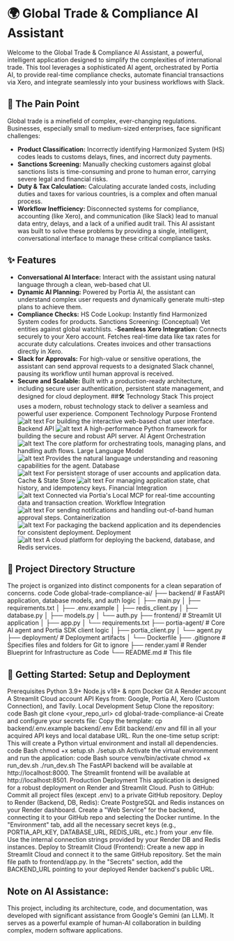 
# 🌍 Global Trade & Compliance AI Assistant
Welcome to the Global Trade & Compliance AI Assistant, a powerful, intelligent application designed to simplify the complexities of international trade. This tool leverages a sophisticated AI agent, orchestrated by Portia AI, to provide real-time compliance checks, automate financial transactions via Xero, and integrate seamlessly into your business workflows with Slack.
## 🎯 The Pain Point
Global trade is a minefield of complex, ever-changing regulations. Businesses, especially small to medium-sized enterprises, face significant challenges:
- **Product Classification:** Incorrectly identifying Harmonized System (HS) codes leads to customs delays, fines, and incorrect duty payments.
- **Sanctions Screening:** Manually checking customers against global sanctions lists is time-consuming and prone to human error, carrying severe legal and financial risks.
- **Duty & Tax Calculation:** Calculating accurate landed costs, including duties and taxes for various countries, is a complex and often manual process.
- **Workflow Inefficiency:** Disconnected systems for compliance, accounting (like Xero), and communication (like Slack) lead to manual data entry, delays, and a lack of a unified audit trail.
This AI assistant was built to solve these problems by providing a single, intelligent, conversational interface to manage these critical compliance tasks.
## ✨ Features
- **Conversational AI Interface:** Interact with the assistant using natural language through a clean, web-based chat UI.
- **Dynamic AI Planning:** Powered by Portia AI, the assistant can understand complex user requests and dynamically generate multi-step plans to achieve them.
- **Compliance Checks:**
HS Code Lookup: Instantly find Harmonized System codes for products.
Sanctions Screening: (Conceptual) Vet entities against global watchlists.
-**Seamless Xero Integration:**
Connects securely to your Xero account.
Fetches real-time data like tax rates for accurate duty calculations.
Creates invoices and other transactions directly in Xero.
- **Slack for Approvals:** For high-value or sensitive operations, the assistant can send approval requests to a designated Slack channel, pausing its workflow until human approval is received.
- **Secure and Scalable:** Built with a production-ready architecture, including secure user authentication, persistent state management, and designed for cloud deployment.
##🛠️ Technology Stack
This project uses a modern, robust technology stack to deliver a seamless and powerful user experience.
Component	Technology	Purpose
Frontend	
![alt text](https://img.shields.io/badge/Streamlit-FF4B4B?style=for-the-badge&logo=streamlit&logoColor=white)
For building the interactive web-based chat user interface.
Backend API	
![alt text](https://img.shields.io/badge/FastAPI-005571?style=for-the-badge&logo=fastapi)
A high-performance Python framework for building the secure and robust API server.
AI Agent Orchestration	
![alt text](https://img.shields.io/badge/Portia_AI-8A2BE2?style=for-the-badge)
The core platform for orchestrating tools, managing plans, and handling auth flows.
Large Language Model	
![alt text](https://img.shields.io/badge/Google_Gemini-8E75B9?style=for-the-badge&logo=google&logoColor=white)
Provides the natural language understanding and reasoning capabilities for the agent.
Database	
![alt text](https://img.shields.io/badge/PostgreSQL-316192?style=for-the-badge&logo=postgresql&logoColor=white)
For persistent storage of user accounts and application data.
Cache & State Store	
![alt text](https://img.shields.io/badge/redis-%23DD0031.svg?&style=for-the-badge&logo=redis&logoColor=white)
For managing application state, chat history, and idempotency keys.
Financial Integration	
![alt text](https://img.shields.io/badge/Xero-13B5EA?style=for-the-badge&logo=xero&logoColor=white)
Connected via Portia's Local MCP for real-time accounting data and transaction creation.
Workflow Integration	
![alt text](https://img.shields.io/badge/Slack-4A154B?style=for-the-badge&logo=slack&logoColor=white)
For sending notifications and handling out-of-band human approval steps.
Containerization	
![alt text](https://img.shields.io/badge/docker-%230db7ed.svg?&style=for-the-badge&logo=docker&logoColor=white)
For packaging the backend application and its dependencies for consistent deployment.
Deployment	
![alt text](https://img.shields.io/badge/Render-46E3B7?style=for-the-badge&logo=render&logoColor=white)
A cloud platform for deploying the backend, database, and Redis services.
## 📂 Project Directory Structure
The project is organized into distinct components for a clean separation of concerns.
code
Code
global-trade-compliance-ai/
├── backend/                  # FastAPI application, database models, and auth logic
│   ├── main.py
│   ├── requirements.txt
│   ├── .env.example
│   ├── redis_client.py
│   ├── database.py
│   ├── models.py
│   └── auth.py
├── frontend/                 # Streamlit UI application
│   ├── app.py
│   └── requirements.txt
├── portia-agent/             # Core AI agent and Portia SDK client logic
│   ├── portia_client.py
│   └── agent.py
├── deployment/               # Deployment artifacts
│   └── Dockerfile
├── .gitignore                # Specifies files and folders for Git to ignore
├── render.yaml               # Render Blueprint for Infrastructure as Code
└── README.md                 # This file
## 🚀 Getting Started: Setup and Deployment
Prerequisites
Python 3.9+
Node.js v18+ & npm
Docker
Git
A Render account
A Streamlit Cloud account
API Keys from: Google, Portia AI, Xero (Custom Connection), and Tavily.
Local Development Setup
Clone the repository:
code
Bash
git clone <your_repo_url>
cd global-trade-compliance-ai
Create and configure your secrets file:
Copy the template: cp backend/.env.example backend/.env
Edit backend/.env and fill in all your acquired API keys and local database URL.
Run the one-time setup script:
This will create a Python virtual environment and install all dependencies.
code
Bash
chmod +x setup.sh
./setup.sh
Activate the virtual environment and run the application:
code
Bash
source venv/bin/activate
chmod +x run_dev.sh
./run_dev.sh
The FastAPI backend will be available at http://localhost:8000.
The Streamlit frontend will be available at http://localhost:8501.
Production Deployment
This application is designed for a robust deployment on Render and Streamlit Cloud.
Push to GitHub: Commit all project files (except .env) to a private GitHub repository.
Deploy to Render (Backend, DB, Redis):
Create PostgreSQL and Redis instances on your Render dashboard.
Create a "Web Service" for the backend, connecting it to your GitHub repo and selecting the Docker runtime.
In the "Environment" tab, add all the necessary secret keys (e.g., PORTIA_API_KEY, DATABASE_URL, REDIS_URL, etc.) from your .env file. Use the internal connection strings provided by your Render DB and Redis instances.
Deploy to Streamlit Cloud (Frontend):
Create a new app in Streamlit Cloud and connect it to the same GitHub repository.
Set the main file path to frontend/app.py.
In the "Secrets" section, add the BACKEND_URL pointing to your deployed Render backend's public URL.
## **Note on AI Assistance:**
 This project, including its architecture, code, and documentation, was developed with significant assistance from Google's Gemini (an LLM). It serves as a powerful example of human-AI collaboration in building complex, modern software applications.
